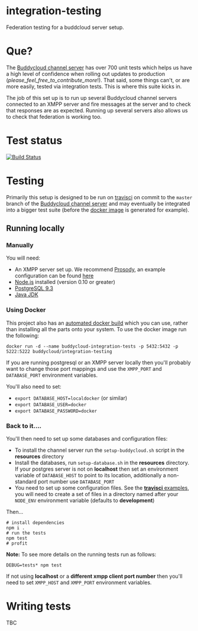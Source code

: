 integration-testing
===================

Federation testing for a buddcloud server setup.

# Que?

The [Buddycloud channel server](https://github.com/buddycloud/buddycloud-server-java.git) has over 700 unit tests which helps us have a high level of confidence when rolling out updates to production (_please_feel_free_to_contribute_more_!). That said, some things can't, or are more easily, tested via integration tests. This is where this suite kicks in.

The job of this set up is to run up several Buddycloud channel servers connected to an XMPP server and fire messages at the server and to check that responses are as expected. Running up several servers also allows us to check that federation is working too.

# Test status

[![Build Status](https://travis-ci.org/buddycloud/integration-testing.svg?branch=master)](https://travis-ci.org/buddycloud/integration-testing)

# Testing

Primarily this setup is designed to be run on [travisci](http://travis-ci.org) on commit to the `master` branch of the [Buddycloud channel server](https://github.com/buddycloud/buddycloud-server-java.git) and may eventually be integrated into a bigger test suite (before the [docker image](https://registry.hub.docker.com/u/buddycloud/channel-server/) is generated for example).

## Running locally

### Manually

You will need:

* An XMPP server set up. We recommend [Prosody](http://prosody.im), an example configuration can be found [here](https://github.com/buddycloud/integration-testing/blob/master/resources/prosody.cfg.lua)
* [Node.js](http://nodejs.org/) installed (version 0.10 or greater)
* [PostgreSQL 9.3](http://www.postgresql.org/)
* [Java JDK](http://openjdk.java.net/)

### Using Docker

This project also has an [automated docker build](https://registry.hub.docker.com/u/buddycloud/integration-testing/) which you can use, rather than installing all the parts onto your system. To use the docker image run the following:

```
docker run -d --name buddycloud-integration-tests -p 5432:5432 -p 5222:5222 buddycloud/integration-testing
```

If you are running postgresql or an XMPP server locally then you'll probably want to change those port mappings and use the `XMPP_PORT` and `DATABASE_PORT` environment variables.

You'll also need to set:
- `export DATABASE_HOST=localdocker` (or similar)
- `export DATABASE_USER=docker`
- `export DATABASE_PASSWORD=docker`

### Back to it....

You'll then need to set up some databases and configuration files:

* To install the channel server run the `setup-buddycloud.sh` script in the __resources__ directory
* Install the databases, run `setup-database.sh` in the __resources__ directory. If your postgres server is not on **localhost** then set an environment variable of `DATABASE_HOST` to point to its location, additionally a non-standard port number use `DATABASE_PORT`
* You need to set up some configuration files. See the [**travisci** examples](https://github.com/buddycloud/integration-testing/tree/master/resources/configuration/travisci), you will need to create a set of files in a directory named after your `NODE_ENV` environment variable (defaults to __development__)

Then...

```
# install dependencies
npm i .
# run the tests
npm test
# profit
```

__Note:__ To see more details on the running tests run as follows:

```
DEBUG=tests* npm test
```

If not using **localhost** or a **different xmpp client port number** then you'll need to set `XMPP_HOST` and `XMPP_PORT` environment variables.

# Writing tests

TBC